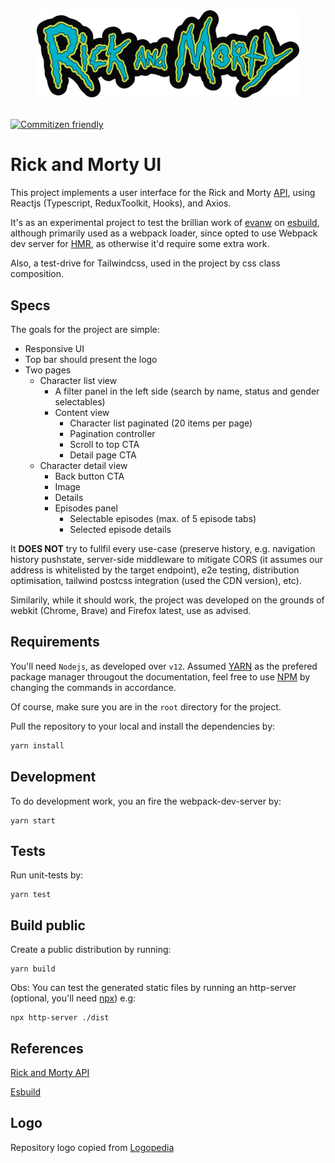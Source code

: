 <div align="center">
  <img src="./src/images/logo-repo.svg" width="420" height="auto"/>
</div>

<br/>

[![Commitizen friendly](https://img.shields.io/badge/commitizen-friendly-brightgreen.svg)](http://commitizen.github.io/cz-cli/)

# Rick and Morty UI

This project implements a user interface for the Rick and Morty [API](https://rickandmortyapi.com/documentation), using Reactjs (Typescript, ReduxToolkit, Hooks), and Axios.

It's as an experimental project to test the brillian work of [evanw](https://github.com/evanw/esbuild) on [esbuild](https://esbuild.github.io/), although primarily used as a webpack loader, since opted to use Webpack dev server for [HMR](https://webpack.js.org/guides/hot-module-replacement/), as otherwise it'd require some extra work.

Also, a test-drive for Tailwindcss, used in the project by css class composition.

## Specs

The goals for the project are simple:
- Responsive UI
- Top bar should present the logo
- Two pages
  - Character list view
    - A filter panel in the left side (search by name, status and gender selectables)
    - Content view
      - Character list paginated (20 items per page)
      - Pagination controller
      - Scroll to top CTA
      - Detail page CTA
  - Character detail view
    - Back button CTA
    - Image
    - Details
    - Episodes panel
      - Selectable episodes (max. of 5 episode tabs)
      - Selected episode details

It **DOES NOT** try to fullfil every use-case (preserve history, e.g. navigation history pushstate, server-side middleware to mitigate CORS (it assumes our address is whitelisted by the target endpoint), e2e testing, distribution optimisation, tailwind postcss integration (used the CDN version), etc). 

Similarily, while it should work, the project was developed on the grounds of webkit (Chrome, Brave) and Firefox latest, use as advised.

## Requirements

You'll need `Nodejs`, as developed over `v12`. Assumed [YARN](https://yarnpkg.com/) as the prefered package manager througout the documentation, feel free to use [NPM](https://www.npmjs.com/) by changing the commands in accordance.

Of course, make sure you are in the `root` directory for the project.

Pull the repository to your local and install the dependencies by:

```zsh
yarn install
```

## Development

To do development work, you  an fire the webpack-dev-server by:

```
yarn start
```

## Tests

Run unit-tests by:

```
yarn test
```

## Build public

Create a public distribution by running:

```
yarn build
```

Obs: You can test the generated static files by running an http-server (optional, you'll need [npx](https://docs.npmjs.com/cli/v7/commands/npx)) e.g:

```
npx http-server ./dist
```

## References

[Rick and Morty API](https://rickandmortyapi.com/documentation)

[Esbuild](https://esbuild.github.io/)

## Logo

<div>Repository logo copied from <a href="https://logos.fandom.com/wiki/Rick_and_Morty" title="Freepik">Logopedia</a></div>